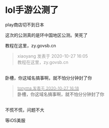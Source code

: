 # lol手游公测了


play商店切不到日本

这次的公测真的是环中国地区公测。笑死了

教程在这里，zy.govsb.cn<img src="static/image/smiley/yct/022.gif" smilieid="42" border="0" alt="" />

<div class="quote"><blockquote><font color="#999999">xiaoyang 发表于 2020-10-27 16:05</font><br />
<font color="#999999">教程在这里，zy.govsb.cn</font></blockquote></div><br />
卧槽，你这域名搞事啊，就不怕分分钟封了你

<div class="quote"><blockquote><font size="2"><a href="https://www.hostloc.com/forum.php?mod=redirect&amp;goto=findpost&amp;pid=9359834&amp;ptid=759017" target="_blank"><font color="#999999">tonyma 发表于 2020-10-27 16:18</font></a></font><br />
卧槽，你这域名搞事啊，就不怕分分钟封了你</blockquote></div><br />
不慌不慌，问题不大<img src="static/image/smiley/yct/007.gif" smilieid="46" border="0" alt="" />

等iOS美服
